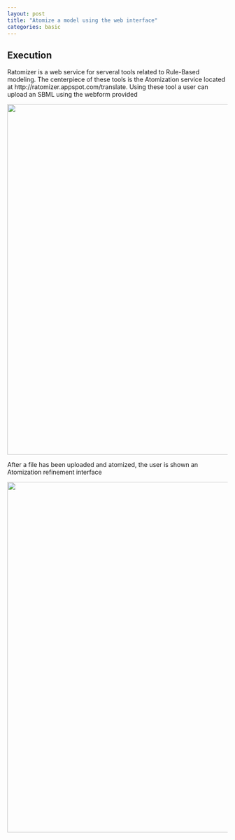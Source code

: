 ```yaml
---
layout: post
title: "Atomize a model using the web interface"
categories: basic
---
```

<h2>
<a id="execution" class="anchor" href="#execution" aria-hidden="true"><span aria-hidden="true" class="octicon octicon-link"></span></a>Execution</h2>
<p>
Ratomizer is a web service for serveral tools related to Rule-Based modeling. The centerpiece of these tools is the Atomization service located at http://ratomizer.appspot.com/translate. Using these tool a user can upload an SBML using the webform provided
</p>
<img src="/atomizer/img/ratoupload.png" width="800"/><br/>

<p>After a file has been uploaded and atomized, the user is shown an Atomization refinement interface</p>
<img src="/atomizer/img/nonchangrato.png" height="800"/><br/>
